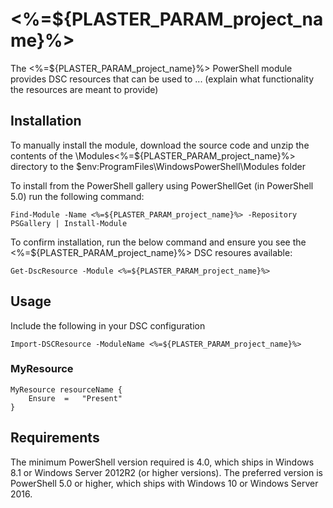 # <%=${PLASTER_PARAM_project_name}%>

The <%=${PLASTER_PARAM_project_name}%> PowerShell module provides
DSC resources that can be used to ... (explain what functionality the resources are meant to provide)

## Installation

To manually install the module, download the source code and unzip the contents
of the \Modules\<%=${PLASTER_PARAM_project_name}%> directory to the
$env:ProgramFiles\WindowsPowerShell\Modules folder

To install from the PowerShell gallery using PowerShellGet (in PowerShell 5.0)
run the following command:

    Find-Module -Name <%=${PLASTER_PARAM_project_name}%> -Repository PSGallery | Install-Module

To confirm installation, run the below command and ensure you see the
<%=${PLASTER_PARAM_project_name}%> DSC resoures available:

    Get-DscResource -Module <%=${PLASTER_PARAM_project_name}%>

## Usage

Include the following in your DSC configuration

    Import-DSCResource -ModuleName <%=${PLASTER_PARAM_project_name}%>

### MyResource

    MyResource resourceName {
        Ensure  =   "Present"
    }


## Requirements

The minimum PowerShell version required is 4.0, which ships in Windows 8.1
or Windows Server 2012R2 (or higher versions). The preferred version is
PowerShell 5.0 or higher, which ships with Windows 10 or Windows Server 2016.
